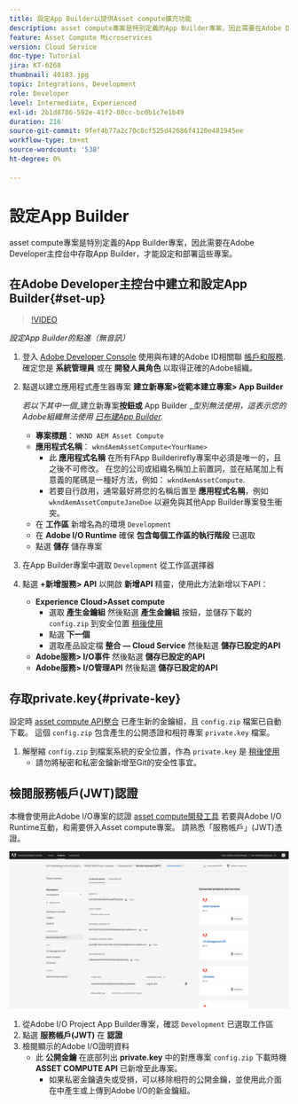 ```yaml
---
title: 設定App Builder以提供Asset compute擴充功能
description: asset compute專案是特別定義的App Builder專案，因此需要在Adobe Developer主控台中存取App Builder，才能設定和部署這些專案。
feature: Asset Compute Microservices
version: Cloud Service
doc-type: Tutorial
jira: KT-6268
thumbnail: 40183.jpg
topic: Integrations, Development
role: Developer
level: Intermediate, Experienced
exl-id: 2b1d8786-592e-41f2-80cc-bc0b1c7e1b49
duration: 216
source-git-commit: 9fef4b77a2c70c8cf525d42686f4120e481945ee
workflow-type: tm+mt
source-wordcount: '538'
ht-degree: 0%

---
```


# 設定App Builder

asset compute專案是特別定義的App Builder專案，因此需要在Adobe Developer主控台中存取App Builder，才能設定和部署這些專案。

## 在Adobe Developer主控台中建立和設定App Builder{#set-up}

>[!VIDEO](https://video.tv.adobe.com/v/40183?quality=12&learn=on)

_設定App Builder的點進（無音訊）_

1. 登入 [Adobe Developer Console](https://console.adobe.io) 使用與布建的Adobe ID相關聯 [帳戶和服務](./accounts-and-services.md). 確定您是 __系統管理員__ 或在 __開發人員角色__ 以取得正確的Adobe組織。
1. 點選以建立應用程式產生器專案 __建立新專案>從範本建立專案> App Builder__

   _若以下其中一個__&#x200B;建立新專案&#x200B;__按鈕或__ App Builder __型別無法使用，這表示您的Adobe組織無法使用 [已布建App Builder](#request-adobe-project-app-builder)._

   + __專案標題__： `WKND AEM Asset Compute`
   + __應用程式名稱__： `wkndAemAssetCompute<YourName>`
      + 此 __應用程式名稱__ 在所有FApp Builderirefly專案中必須是唯一的，且之後不可修改。 在您的公司或組織名稱加上前置詞，並在結尾加上有意義的尾碼是一種好方法，例如： `wkndAemAssetCompute`.
      + 若要自行啟用，通常最好將您的名稱后置至 __應用程式名稱__，例如 `wkndAemAssetComputeJaneDoe` 以避免與其他App Builder專案發生衝突。
   + 在 __工作區__ 新增名為的環境 `Development`
   + 在 __Adobe I/O Runtime__ 確保 __包含每個工作區的執行階段__ 已選取
   + 點選 __儲存__ 儲存專案
1. 在App Builder專案中選取 `Development` 從工作區選擇器
1. 點選 __+新增服務> API__ 以開啟 __新增API__ 精靈，使用此方法新增以下API：

   + __Experience Cloud>Asset compute__
      + 選取 __產生金鑰組__ 然後點選 __產生金鑰組__ 按鈕，並儲存下載的 `config.zip` 到安全位置 [稍後使用](#private-key)
      + 點選 __下一個__
      + 選取產品設定檔 __整合 — Cloud Service__ 然後點選 __儲存已設定的API__
   + __Adobe服務> I/O事件__ 然後點選 __儲存已設定的API__
   + __Adobe服務> I/O管理API__ 然後點選 __儲存已設定的API__

## 存取private.key{#private-key}

設定時 [asset compute API整合](#set-up) 已產生新的金鑰組，且 `config.zip` 檔案已自動下載。 這個 `config.zip` 包含產生的公開憑證和相符專案 `private.key` 檔案。

1. 解壓縮 `config.zip` 到檔案系統的安全位置，作為 `private.key` 是 [稍後使用](../develop/environment-variables.md)
   + 請勿將秘密和私密金鑰新增至Git的安全性事宜。

## 檢閱服務帳戶(JWT)認證

本機會使用此Adobe I/O專案的認證 [asset compute開發工具](../develop/development-tool.md) 若要與Adobe I/O Runtime互動，和需要併入Asset compute專案。 請熟悉「服務帳戶」(JWT)憑證。

![Adobe Developer服務帳戶認證](./assets/app-builder/service-account.png)

1. 從Adobe I/O Project App Builder專案，確認 `Development` 已選取工作區
1. 點選 __服務帳戶(JWT)__ 在 __認證__
1. 檢閱顯示的Adobe I/O證明資料
   + 此 __公開金鑰__ 在底部列出 __private.key__ 中的對應專案 `config.zip` 下載時機 __ASSET COMPUTE API__ 已新增至此專案。
      + 如果私密金鑰遺失或受損，可以移除相符的公開金鑰，並使用此介面在中產生或上傳到Adobe I/O的新金鑰組。
